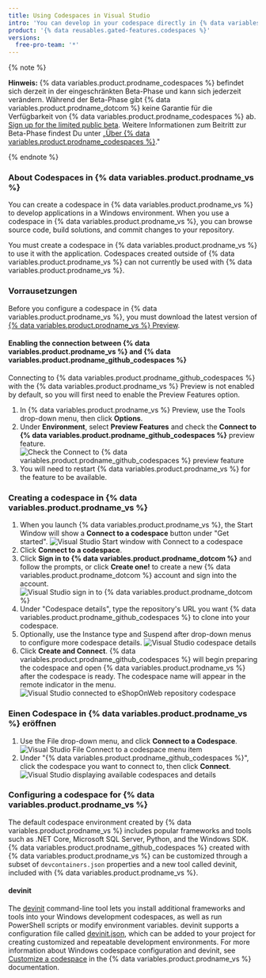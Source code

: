 ```yaml
---
title: Using Codespaces in Visual Studio
intro: 'You can develop in your codespace directly in {% data variables.product.prodname_vs %} by connecting with your account on {% data variables.product.product_name %}.'
product: '{% data reusables.gated-features.codespaces %}'
versions:
  free-pro-team: '*'
---
```


{% note %}

**Hinweis:** {% data variables.product.prodname_codespaces %} befindet sich derzeit in der eingeschränkten Beta-Phase und kann sich jederzeit verändern. Während der Beta-Phase gibt {% data variables.product.prodname_dotcom %} keine Garantie für die Verfügbarkeit von {% data variables.product.prodname_codespaces %} ab. [Sign up for the limited public beta](https://github.com/features/codespaces/signup-vs). Weitere Informationen zum Beitritt zur Beta-Phase findest Du unter „[Über {% data variables.product.prodname_codespaces %}](/github/developing-online-with-codespaces/about-codespaces#joining-the-beta)."

{% endnote %}

### About Codespaces in {% data variables.product.prodname_vs %}

You can create a codespace in {% data variables.product.prodname_vs %} to develop applications in a Windows environment. When you use a codespace in {% data variables.product.prodname_vs %}, you can browse source code, build solutions, and commit changes to your repository.

You must create a codespace in {% data variables.product.prodname_vs %} to use it with the application. Codespaces created outside of {% data variables.product.prodname_vs %} can not currently be used with {% data variables.product.prodname_vs %}.

### Vorrausetzungen

Before you configure a codespace in {% data variables.product.prodname_vs %}, you must download the latest version of [{% data variables.product.prodname_vs %} Preview](https://aka.ms/vspreview).

#### Enabling the connection between {% data variables.product.prodname_vs %} and {% data variables.product.prodname_github_codespaces %}

Connecting to {% data variables.product.prodname_github_codespaces %}  with the {% data variables.product.prodname_vs %} Preview is not enabled by default, so you will first need to enable the Preview Features option.

1. In {% data variables.product.prodname_vs %} Preview, use the Tools drop-down menu, then click **Options**.
2. Under **Environment**, select **Preview Features** and check the **Connect to {% data variables.product.prodname_github_codespaces %}** preview feature. ![Check the Connect to {% data variables.product.prodname_github_codespaces %} preview feature](/assets/images/help/codespaces/connect-to-github-codespaces-preview-feature.png)
3. You will need to restart {% data variables.product.prodname_vs %} for the feature to be available.

### Creating a codespace in {% data variables.product.prodname_vs %}

1. When you launch {% data variables.product.prodname_vs %}, the Start Window will show a **Connect to a codespace** button under "Get started". ![Visual Studio Start window with Connect to a codespace](/assets/images/help/codespaces/visual-studio-start-window.png)
2. Click **Connect to a codespace**.
3. Click **Sign in to {% data variables.product.prodname_dotcom %}** and follow the prompts, or click **Create one!** to create a new {% data variables.product.prodname_dotcom %} account and sign into the account. ![Visual Studio sign in to {% data variables.product.prodname_dotcom %}](/assets/images/help/codespaces/visual-studio-sign-in-to-github.png)
4. Under "Codespace details", type the repository's URL you want {% data variables.product.prodname_github_codespaces %} to clone into your codespace.
5. Optionally, use the Instance type and Suspend after drop-down menus to configure more codespace details. ![Visual Studio codespace details](/assets/images/help/codespaces/visual-studio-codespace-details.png)
6. Click **Create and Connect**. {% data variables.product.prodname_github_codespaces %} will begin preparing the codespace and open {% data variables.product.prodname_vs %} after the codespace is ready. The codespace name will appear in the remote indicator in the menu. ![Visual Studio connected to eShopOnWeb repository codespace](/assets/images/help/codespaces/visual-studio-eshoponweb-codespace.png)

### Einen Codespace in {% data variables.product.prodname_vs %} eröffnen

1. Use the File drop-down menu, and click **Connect to a Codespace**. ![Visual Studio File Connect to a codespace menu item](/assets/images/help/codespaces/visual-studio-file-connect-to-codespace.png)
2. Under "{% data variables.product.prodname_github_codespaces %}", click the codespace you want to connect to, then click **Connect**. ![Visual Studio displaying available codespaces and details](/assets/images/help/codespaces/visual-studio-connect-codespace.png)

### Configuring a codespace for {% data variables.product.prodname_vs %}

The default codespace environment created by {% data variables.product.prodname_vs %} includes popular frameworks and tools such as .NET Core, Microsoft SQL Server, Python, and the Windows SDK. {% data variables.product.prodname_github_codespaces %} created with {% data variables.product.prodname_vs %} can be customized through a subset of `devcontainers.json` properties and a new tool called devinit, included with {% data variables.product.prodname_vs %}.

#### devinit

The [devinit](https://docs.microsoft.com/visualstudio/devinit/getting-started-with-devinit) command-line tool lets you install additional frameworks and tools into your Windows development codespaces, as well as run PowerShell scripts or modify environment variables. devinit supports a configuration file called [devinit.json](https://docs.microsoft.com/visualstudio/devinit/devinit-json), which can be added to your project for creating customized and repeatable development environments. For more information about Windows codespace configuration and devinit, see [Customize a codespace](https://docs.microsoft.com/visualstudio/ide/codespaces/customize-codespaces) in the {% data variables.product.prodname_vs %} documentation.
